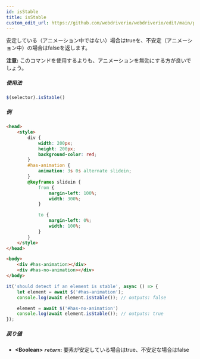 ```yaml
---
id: isStable
title: isStable
custom_edit_url: https://github.com/webdriverio/webdriverio/edit/main/packages/webdriverio/src/commands/element/isStable.ts
---
```


安定している（アニメーション中ではない）場合はtrueを、不安定（アニメーション中）の場合はfalseを返します。

__注意:__ このコマンドを使用するよりも、アニメーションを無効にする方が良いでしょう。

##### 使用法

```js
$(selector).isStable()
```

##### 例

```html title="index.html"
<head>
    <style>
        div {
            width: 200px;
            height: 200px;
            background-color: red;
        }
        #has-animation {
            animation: 3s 0s alternate slidein;
        }
        @keyframes slidein {
            from {
                margin-left: 100%;
                width: 300%;
            }

            to {
                margin-left: 0%;
                width: 100%;
            }
        }
    </style>
</head>

<body>
    <div #has-animation></div>
    <div #has-no-animation></div>
</body>

```

```js title="isStable.js"
it('should detect if an element is stable', async () => {
    let element = await $('#has-animation');
    console.log(await element.isStable()); // outputs: false

    element = await $('#has-no-animation')
    console.log(await element.isStable()); // outputs: true
});
```

##### 戻り値

- **&lt;Boolean&gt;**
            **<code><var>return</var></code>:** 要素が安定している場合はtrue、不安定な場合はfalse